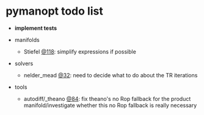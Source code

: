 # pymanopt todo list

- **implement tests**

- manifolds

    - Stiefel [@118](./pymanopt/manifolds/stiefel.py#L118): simplify expressions if possible

- solvers

    - nelder_mead [@32](./pymanopt/solvers/nelder_mead.py#L32): need to decide what to do about the TR iterations

- tools

    - autodiff/_theano [@84](./pymanopt/tools/autodiff/_theano.py#L84): fix theano's no Rop fallback for the product manifold/investigate whether this no Rop fallback is really necessary
